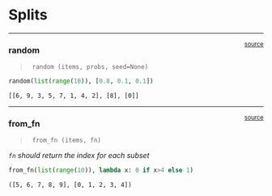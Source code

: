 # Splits


<!-- WARNING: THIS FILE WAS AUTOGENERATED! DO NOT EDIT! -->

------------------------------------------------------------------------

<a
href="https://github.com/lgvaz/polvo/blob/master/polvo/utils/splits.py#L13"
target="_blank" style="float:right; font-size:smaller">source</a>

### random

>      random (items, probs, seed=None)

``` python
random(list(range(10)), [0.8, 0.1, 0.1])
```

    [[6, 9, 3, 5, 7, 1, 4, 2], [8], [0]]

------------------------------------------------------------------------

<a
href="https://github.com/lgvaz/polvo/blob/master/polvo/utils/splits.py#L28"
target="_blank" style="float:right; font-size:smaller">source</a>

### from_fn

>      from_fn (items, fn)

*`fn` should return the index for each subset*

``` python
from_fn(list(range(10)), lambda x: 0 if x>4 else 1)
```

    ([5, 6, 7, 8, 9], [0, 1, 2, 3, 4])
